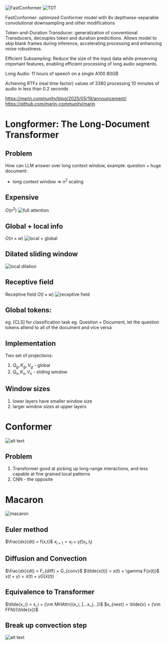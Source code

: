 ![FastConformer](https://arxiv.org/abs/2305.05084)
![TDT](https://arxiv.org/pdf/2304.06795)

FastConformer: optimized Conformer model with 8x depthwise-separable convolutional downsampling and other modifications

Token-and-Duration Transducer: generalization of conventional Transducers, decouples token and duration predicitions.  Allows model to skip blank frames during inference, accelerating processing and enhancing noise robustness.

Efficient Subsampling:
Reduce the size of the input data while preserving important features, enabling efficient processing of long audio segments.

Long Audio: 11 hours of speech on a single A100 80GB

Achieving RTFx (real time factor) values of 3380 processing 10 minutes of audio in less than 0.2 seconds

https://marin.community/blog/2025/05/19/announcement/
https://github.com/marin-community/marin

# Longformer: The Long-Document Transformer

## Problem
How can LLM answer over long context window, example: question + huge document:
- long context window => $n^2$ scaling 

## Expensive
$O(n^2)$
![full attention](image.png)

## Global + local info
$O(n \times w)$
![local + global](image-1.png)

## Dilated sliding window
![local dilation](image-2.png)

## Receptive field
Receptive field $O(l \times w)$
![receptive field](./receptive_field.drawio.png)

## Global tokens:
eg. [CLS] for classification task
eg. Question + Document, let the question tokens attend to all of the document and vice versa

## Implementation
Two set of projections:
1. $Q_g, K_g, V_g$ - global
1. $Q_s, K_s, V_s$ - sliding window

## Window sizes
1. lower layers have smaller window size
2. larger window sizes at upper layers

# Conformer
![alt text](image-3.png)

## Problem
1. Transformer good at picking up long-range interactions, and less capable at fine grained local patterns
1. CNN - the opposite

# Macaron
![macaron](./macaron.png)

## Euler method
$\frac{dx}{dt} = f(x,t)$
$x_{l+1} = x_{l} + \gamma f(x_l, t_l)$

## Diffusion and Convection

$\frac{dx}{dt} = F_{diff} + G_{conv}$
$\tilde{x(t)} = x(t) + \gamma F(x(t))$
$x(t+\gamma) = \tilde{x}(t) + \gamma G(\tilde{x}(t))$

## Equivalence to Transformer
$\tilde{x_i} = x_i + {\rm MHAttn}(x_i, [...x_j...])$
$x_{next} = \tilde{x} + {\rm FFN}(\tilde{x})$

## Break up convection step
![alt text](image-4.png)
